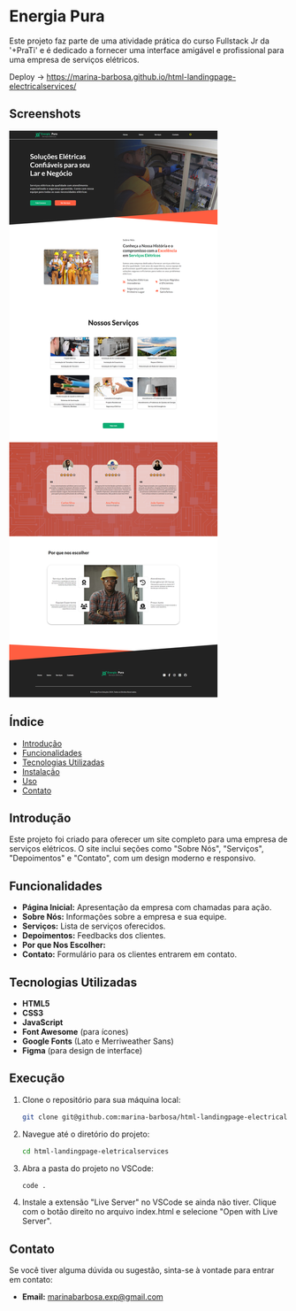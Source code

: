 # Energia Pura

Este projeto faz parte de uma atividade prática do curso Fullstack Jr da '+PraTi' e é dedicado a fornecer uma interface amigável e profissional para uma empresa de serviços elétricos.

Deploy ->  https://marina-barbosa.github.io/html-landingpage-electricalservices/

## Screenshots

<img src="assets/screencapture-index-light.png" alt="Screenshot do Site">

<!-- 

<img src="assets/screencapture-contato-light.png" alt="Screenshot do Site">

<img src="assets/screencapture-index-dark.png" alt="Screenshot do Site">

<img src="assets/screencapture-contato-dark.png" alt="Screenshot do Site">

 -->

## Índice

- [Introdução](#introdução)
- [Funcionalidades](#funcionalidades)
- [Tecnologias Utilizadas](#tecnologias-utilizadas)
- [Instalação](#instalação)
- [Uso](#uso)
- [Contato](#contato)

## Introdução

Este projeto foi criado para oferecer um site completo para uma empresa de serviços elétricos. O site inclui seções como "Sobre Nós", "Serviços", "Depoimentos" e "Contato", com um design moderno e responsivo.

## Funcionalidades

- **Página Inicial:** Apresentação da empresa com chamadas para ação.
- **Sobre Nós:** Informações sobre a empresa e sua equipe.
- **Serviços:** Lista de serviços oferecidos.
- **Depoimentos:** Feedbacks dos clientes.
- **Por que Nos Escolher:**
- **Contato:** Formulário para os clientes entrarem em contato.

## Tecnologias Utilizadas

- **HTML5**
- **CSS3**
- **JavaScript**
- **Font Awesome** (para ícones)
- **Google Fonts** (Lato e Merriweather Sans)
- **Figma** (para design de interface)

## Execução

1. Clone o repositório para sua máquina local:
   ```bash
   git clone git@github.com:marina-barbosa/html-landingpage-electricalservices.git
2. Navegue até o diretório do projeto:
   ```bash
   cd html-landingpage-eletricalservices

3. Abra a pasta do projeto no VSCode:
   ```bash
   code .

4. Instale a extensão "Live Server" no VSCode se ainda não tiver.
Clique com o botão direito no arquivo index.html e selecione "Open with Live Server".



## Contato

Se você tiver alguma dúvida ou sugestão, sinta-se à vontade para entrar em contato:

- **Email:** marinabarbosa.exp@gmail.com



